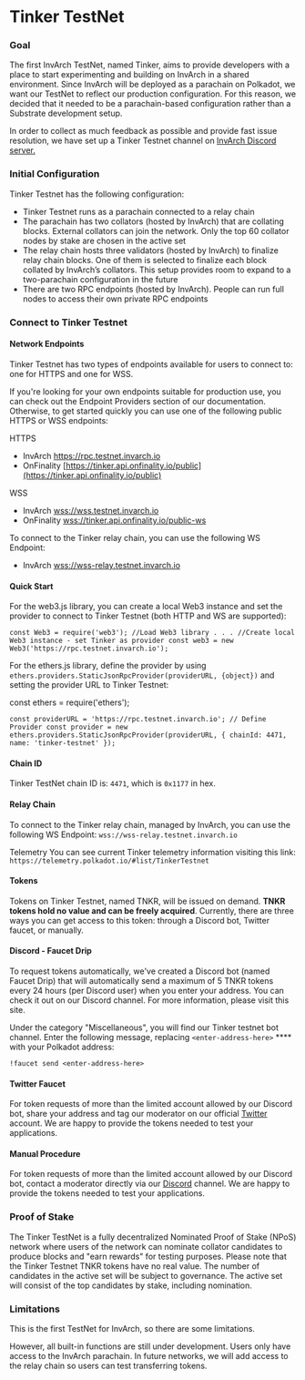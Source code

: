 # Tinker TestNet

### Goal&#x20;

The first InvArch TestNet, named Tinker, aims to provide developers with a place to start experimenting and building on InvArch in a shared environment. Since InvArch will be deployed as a parachain on Polkadot, we want our TestNet to reflect our production configuration. For this reason, we decided that it needed to be a parachain-based configuration rather than a Substrate development setup.&#x20;

In order to collect as much feedback as possible and provide fast issue resolution, we have set up a Tinker Testnet channel on [InvArch Discord server.](../01-learn/01-platform/08-important-links.md)&#x20;

### Initial Configuration&#x20;

Tinker Testnet has the following configuration:&#x20;

* Tinker Testnet runs as a parachain connected to a relay chain&#x20;
* The parachain has two collators (hosted by InvArch) that are collating blocks. External collators can join the network. Only the top 60 collator nodes by stake are chosen in the active set&#x20;
* The relay chain hosts three validators (hosted by InvArch) to finalize relay chain blocks. One of them is selected to finalize each block collated by InvArch’s collators. This setup provides room to expand to a two-parachain configuration in the future&#x20;
* There are two RPC endpoints (hosted by InvArch). People can run full nodes to access their own private RPC endpoints&#x20;

### Connect to Tinker Testnet&#x20;

#### Network Endpoints&#x20;

Tinker Testnet has two types of endpoints available for users to connect to: one for HTTPS and one for WSS.&#x20;

If you're looking for your own endpoints suitable for production use, you can check out the Endpoint Providers section of our documentation. Otherwise, to get started quickly you can use one of the following public HTTPS or WSS endpoints:&#x20;

HTTPS&#x20;

* InvArch       [https://rpc.testnet.invarch.io ](https://rpc.testnet.invarch.io)
* OnFinality   [https://tinker.api.onfinality.io/public](https://tinker.api.onfinality.io/public)

WSS&#x20;

* InvArch        [wss://wss.testnet.invarch.io](wss://wss.testnet.invarch.io)
* OnFinality    [wss://tinker.api.onfinality.io/public-ws](wss://tinker.api.onfinality.io/public-ws)&#x20;

To connect to the Tinker relay chain, you can use the following WS Endpoint:&#x20;

* InvArch         [wss://wss-relay.testnet.invarch.io ](wss://wss-relay.testnet.invarch.io)

#### Quick Start&#x20;

For the web3.js library, you can create a local Web3 instance and set the provider to connect to Tinker Testnet (both HTTP and WS are supported):

`const Web3 = require('web3'); //Load Web3 library . . . //Create local Web3 instance - set Tinker as provider const web3 = new Web3('https://rpc.testnet.invarch.io');`

For the ethers.js library, define the provider by using `ethers.providers.StaticJsonRpcProvider(providerURL, {object})` and setting the provider URL to Tinker Testnet:

const ethers = require('ethers');

`const providerURL = 'https://rpc.testnet.invarch.io'; // Define Provider const provider = new ethers.providers.StaticJsonRpcProvider(providerURL, { chainId: 4471, name: 'tinker-testnet' });`

#### Chain ID&#x20;

Tinker TestNet chain ID is: `4471`, which is `0x1177` in hex.&#x20;

#### Relay Chain&#x20;

To connect to the Tinker relay chain, managed by InvArch, you can use the following WS Endpoint: `wss://wss-relay.testnet.invarch.io`

Telemetry You can see current Tinker telemetry information visiting this link: `https://telemetry.polkadot.io/#list/TinkerTestnet`

#### Tokens&#x20;

Tokens on Tinker Testnet, named TNKR, will be issued on demand. **TNKR tokens hold no value and can be freely acquired**. Currently, there are three ways you can get access to this token: through a Discord bot, Twitter faucet, or manually.&#x20;

#### Discord - Faucet Drip&#x20;

To request tokens automatically, we've created a Discord bot (named Faucet Drip) that will automatically send a maximum of 5 TNKR tokens every 24 hours (per Discord user) when you enter your address. You can check it out on our Discord channel. For more information, please visit this site.&#x20;

Under the category "Miscellaneous", you will find our Tinker testnet bot channel. Enter the following message, replacing `<enter-address-here>` **** with your Polkadot address:&#x20;

`!faucet send <enter-address-here>`

#### Twitter Faucet&#x20;

For token requests of more than the limited account allowed by our Discord bot, share your address and tag our moderator on our official [Twitter](https://twitter.com/InvArchNetwork) account. We are happy to provide the tokens needed to test your applications.&#x20;

#### Manual Procedure&#x20;

For token requests of more than the limited account allowed by our Discord bot, contact a moderator directly via our [Discord](http://discord.gg/invarch) channel. We are happy to provide the tokens needed to test your applications.&#x20;

### Proof of Stake&#x20;

The Tinker TestNet is a fully decentralized Nominated Proof of Stake (NPoS) network where users of the network can nominate collator candidates to produce blocks and "earn rewards" for testing purposes. Please note that the Tinker Testnet TNKR tokens have no real value. The number of candidates in the active set will be subject to governance. The active set will consist of the top candidates by stake, including nomination.&#x20;

### Limitations&#x20;

This is the first TestNet for InvArch, so there are some limitations.&#x20;

However, all built-in functions are still under development. Users only have access to the InvArch parachain. In future networks, we will add access to the relay chain so users can test transferring tokens.&#x20;
